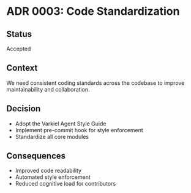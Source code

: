 # ADR 0003: Code Standardization

## Status
Accepted

## Context
We need consistent coding standards across the codebase to improve maintainability and collaboration.

## Decision
- Adopt the Varkiel Agent Style Guide
- Implement pre-commit hook for style enforcement
- Standardize all core modules

## Consequences
- Improved code readability
- Automated style enforcement
- Reduced cognitive load for contributors
